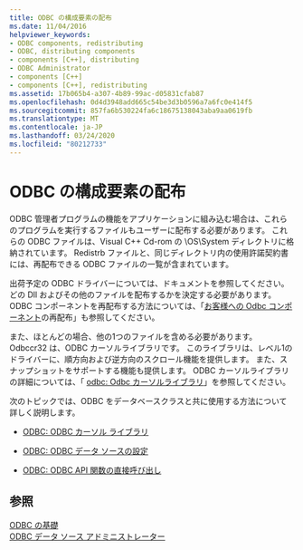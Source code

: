```yaml
---
title: ODBC の構成要素の配布
ms.date: 11/04/2016
helpviewer_keywords:
- ODBC components, redistributing
- ODBC, distributing components
- components [C++], distributing
- ODBC Administrator
- components [C++]
- components [C++], redistributing
ms.assetid: 17b065b4-a307-4b89-99ac-d05831cfab87
ms.openlocfilehash: 0d4d3948add665c54be3d3b0596a7a6fc0e414f5
ms.sourcegitcommit: 857fa6b530224fa6c18675138043aba9aa0619fb
ms.translationtype: MT
ms.contentlocale: ja-JP
ms.lasthandoff: 03/24/2020
ms.locfileid: "80212733"
---
```

# <a name="redistributing-odbc-components-to-your-customers"></a>ODBC の構成要素の配布

ODBC 管理者プログラムの機能をアプリケーションに組み込む場合は、これらのプログラムを実行するファイルもユーザーに配布する必要があります。 これらの ODBC ファイルは、Visual C++ Cd-rom の \OS\System ディレクトリに格納されています。 Redistrb ファイルと、同じディレクトリ内の使用許諾契約書には、再配布できる ODBC ファイルの一覧が含まれています。

出荷予定の ODBC ドライバーについては、ドキュメントを参照してください。 どの Dll およびその他のファイルを配布するかを決定する必要があります。 ODBC コンポーネントを再配布する方法については、「[お客様への Odbc コンポーネント](../../data/odbc/redistributing-odbc-components-to-your-customers.md)の再配布」も参照してください。

また、ほとんどの場合、他の1つのファイルを含める必要があります。 Odbccr32 は、ODBC カーソルライブラリです。 このライブラリは、レベル1のドライバーに、順方向および逆方向のスクロール機能を提供します。 また、スナップショットをサポートする機能も提供します。 ODBC カーソルライブラリの詳細については、「 [odbc: Odbc カーソルライブラリ](../../data/odbc/odbc-the-odbc-cursor-library.md)」を参照してください。

次のトピックでは、ODBC をデータベースクラスと共に使用する方法について詳しく説明します。

- [ODBC: ODBC カーソル ライブラリ](../../data/odbc/odbc-the-odbc-cursor-library.md)

- [ODBC: ODBC データ ソースの設定](../../data/odbc/odbc-configuring-an-odbc-data-source.md)

- [ODBC: ODBC API 関数の直接呼び出し](../../data/odbc/odbc-calling-odbc-api-functions-directly.md)

## <a name="see-also"></a>参照

[ODBC の基礎](../../data/odbc/odbc-basics.md)<br/>
[ODBC データ ソース アドミニストレーター](../../data/odbc/odbc-administrator.md)
